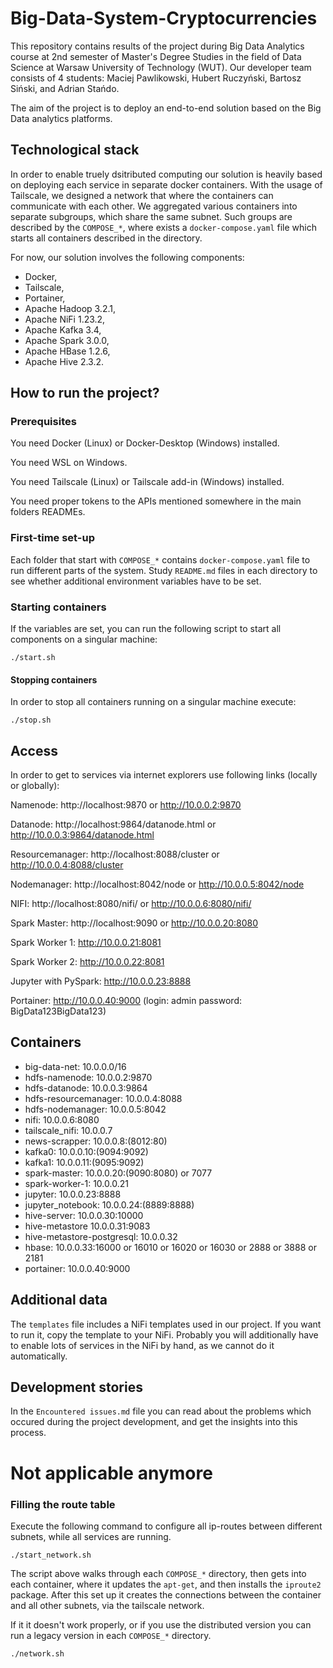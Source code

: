 # Big-Data-System-Cryptocurrencies

This repository contains results of the project during Big Data Analytics course at 2nd semester of Master's Degree Studies in the field of Data Science at Warsaw University of Technology (WUT). Our developer team consists of 4 students: Maciej Pawlikowski, Hubert Ruczyński, Bartosz Siński, and Adrian Stańdo.

The aim of the project is to deploy an end-to-end solution based on the Big Data analytics platforms.

## Technological stack

In order to enable truely dsitributed computing our solution is heavily based on deploying each service in separate docker containers. With the usage of Tailscale, we designed a network that where the containers can communicate with each other. We aggregated various containers into separate subgroups, which share the same subnet. Such groups are described by the `COMPOSE_*`, where exists a `docker-compose.yaml` file which starts all containers described in the directory.

For now, our solution involves the following components:

* Docker,
* Tailscale,
* Portainer,
* Apache Hadoop 3.2.1,
* Apache NiFi 1.23.2,
* Apache Kafka 3.4,
* Apache Spark 3.0.0,
* Apache HBase 1.2.6,
* Apache Hive 2.3.2.

## How to run the project?

### Prerequisites

You need Docker (Linux) or Docker-Desktop (Windows) installed.

You need WSL on Windows.

You need Tailscale (Linux) or Tailscale add-in (Windows) installed.

You need proper tokens to the APIs mentioned somewhere in the main folders READMEs.

### First-time set-up

Each folder that start with `COMPOSE_*` contains `docker-compose.yaml` file to run different parts of the system. Study `README.md` files in each directory to see whether additional environment variables have to be set.

### Starting containers

If the variables are set, you can run the following script to start all components on a singular machine:

```
./start.sh
```

#### Stopping containers

In order to stop all containers running on a singular machine execute:

```
./stop.sh
```

## Access

In order to get to services via internet explorers use following links (locally or globally):

Namenode: http://localhost:9870 or http://10.0.0.2:9870

Datanode: http://localhost:9864/datanode.html or http://10.0.0.3:9864/datanode.html

Resourcemanager: http://localhost:8088/cluster or http://10.0.0.4:8088/cluster

Nodemanager: http://localhost:8042/node or http://10.0.0.5:8042/node

NIFI: http://localhost:8080/nifi/ or http://10.0.0.6:8080/nifi/

Spark Master: http://localhost:9090 or http://10.0.0.20:8080

Spark Worker 1: http://10.0.0.21:8081

Spark Worker 2: http://10.0.0.22:8081

Jupyter with PySpark: http://10.0.0.23:8888

Portainer: http://10.0.0.40:9000 (login: admin password: BigData123BigData123)

## Containers

* big-data-net:              10.0.0.0/16
* hdfs-namenode:             10.0.0.2:9870
* hdfs-datanode:             10.0.0.3:9864
* hdfs-resourcemanager:      10.0.0.4:8088
* hdfs-nodemanager:          10.0.0.5:8042
* nifi:                      10.0.0.6:8080
* tailscale_nifi:            10.0.0.7
* news-scrapper:             10.0.0.8:(8012:80)
* kafka0:                    10.0.0.10:(9094:9092)
* kafka1:                    10.0.0.11:(9095:9092)
* spark-master:              10.0.0.20:(9090:8080) or 7077
* spark-worker-1:            10.0.0.21
* jupyter:                   10.0.0.23:8888
* jupyter_notebook:          10.0.0.24:(8889:8888)
* hive-server:               10.0.0.30:10000
* hive-metastore             10.0.0.31:9083
* hive-metastore-postgresql: 10.0.0.32
* hbase:                     10.0.0.33:16000 or 16010 or 16020 or 16030 or 2888 or 3888 or 2181
* portainer:                 10.0.0.40:9000

## Additional data

The `templates` file includes a NiFi templates used in our project. If you want to run it, copy the template to your NiFi. Probably you will additionally have to enable lots of services in the NiFi by hand, as we cannot do it automatically.

## Development stories

In the `Encountered issues.md` file you can read about the problems which occured during the project development, and get the insights into this process.

# Not applicable anymore

### Filling the route table

Execute the following command to configure all ip-routes between different subnets, while all services are running.

```
./start_network.sh
```

The script above walks through each `COMPOSE_*` directory, then gets into each container, where it updates the `apt-get`, and then installs the `iproute2` package. After this set up it creates the connections between the container and all other subnets, via the tailscale network.

If it it doesn't work properly, or if you use the distributed version you can run a legacy version in each `COMPOSE_*` directory.

```
./network.sh
```
